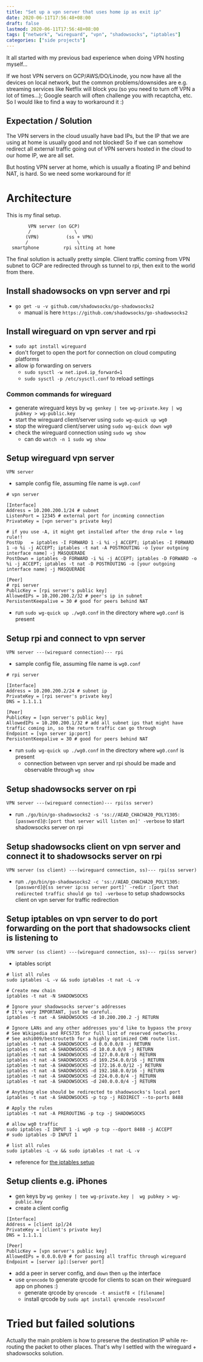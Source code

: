 ```yaml
---
title: "Set up a vpn server that uses home ip as exit ip"
date: 2020-06-11T17:56:48+08:00
draft: false
lastmod: 2020-06-11T17:56:48+08:00
tags: ["network", "wireguard", "vpn", "shadowsocks", "iptables"]
categories: ["side projects"]
---
```


It all started with my previous bad experience when doing VPN hosting myself...

<!--more-->

If we host VPN servers on GCP/AWS/DO/Linode, you now have all the devices on local network, but the common problems/downsides are e.g. streaming services like Netflix will block you (so you need to turn off VPN a lot of times...); Google search will often challenge you with recaptcha, etc. So I would like to find a way to workaround it :) 

## Expectation / Solution

The VPN servers in the cloud usually have bad IPs, but the IP that we are using at home is usually good and not blocked! So if we can somehow redirect all external traffic going out of VPN servers hosted in the cloud to our home IP, we are all set.

But hosting VPN server at home, which is usually a floating IP and behind NAT, is hard. So we need some workaround for it!

# Architecture

This is my final setup.

```
        VPN server (on GCP)
        /                \ 
       (VPN)          (ss + VPN)
       /                  \
  smartphone         rpi sitting at home 
```

The final solution is actually pretty simple. Client traffic coming from VPN subnet to GCP are redirected through ss tunnel to rpi, then exit to the world from there.

## Install shadowsocks on vpn server and rpi

* `go get -u -v github.com/shadowsocks/go-shadowsocks2`
    * manual is here `https://github.com/shadowsocks/go-shadowsocks2`

## Install wireguard on vpn server and rpi

* `sudo apt install wireguard`
* don't forget to open the port for connection on cloud computing platforms
* allow ip forwarding on servers
    * `sudo sysctl -w net.ipv4.ip_forward=1` 
    * `sudo sysctl -p /etc/sysctl.conf` to reload settings

### Common commands for wireguard

* generate wireguard keys by `wg genkey | tee wg-private.key | wg pubkey > wg-public.key`
* start the wireguard client/server using `sudo wg-quick up wg0`
* stop the wireguard client/server using `sudo wg-quick down wg0`
* check the wireguard connection using `sudo wg show`
    * can do `watch -n 1 sudo wg show`

## Setup wireguard vpn server 

```
VPN server
```

* sample config file, assuming file name is `wg0.conf`
```
# vpn server

[Interface]
Address = 10.200.200.1/24 # subnet
ListenPort = 12345 # external port for incoming connection
PrivateKey = [vpn server's private key]

# if you use -A, it might get installed after the drop rule + log rule!!
PostUp   = iptables -I FORWARD 1 -i %i -j ACCEPT; iptables -I FORWARD 1 -o %i -j ACCEPT; iptables -t nat -A POSTROUTING -o [your outgoing interface name] -j MASQUERADE
PostDown = iptables -D FORWARD -i %i -j ACCEPT; iptables -D FORWARD -o %i -j ACCEPT; iptables -t nat -D POSTROUTING -o [your outgoing interface name] -j MASQUERADE

[Peer]
# rpi server
PublicKey = [rpi server's public key]
AllowedIPs = 10.200.200.2/32 # peer's ip in subnet
PersistentKeepalive = 30 # good for peers behind NAT
```
* run `sudo wg-quick up ./wg0.conf` in the directory where `wg0.conf` is present

## Setup rpi and connect to vpn server

```
VPN server ---(wireguard connection)--- rpi
```

* sample config file, assuming file name is `wg0.conf`
```
# rpi server

[Interface]
Address = 10.200.200.2/24 # subnet ip 
PrivateKey = [rpi server's private key]
DNS = 1.1.1.1
        
[Peer]
PublicKey = [vpn server's public key]
AllowedIPs = 10.200.200.1/32 # add all subnet ips that might have traffic coming in, so the return traffic can go through
Endpoint = [vpn server ip:port]
PersistentKeepalive = 30 # good for peers behind NAT
```
* run `sudo wg-quick up ./wg0.conf` in the directory where `wg0.conf` is present
    * connection between vpn server and rpi should be made and observable through `wg show`

## Setup shadowsocks server on rpi

```
VPN server ---(wireguard connection)--- rpi(ss server)
```

* run `./go/bin/go-shadowsocks2 -s 'ss://AEAD_CHACHA20_POLY1305:[password]@:[port that server will listen on]' -verbose` to start shadowsocks server on rpi

## Setup shadowsocks client on vpn server and connect it to shadowsocks server on rpi

```
VPN server (ss client) ---(wireguard connection, ss)--- rpi(ss server)
```

* run `./go/bin/go-shadowsocks2 -c 'ss://AEAD_CHACHA20_POLY1305:[password]@[ss server ip:ss server port]' -redir :[port that redirected traffic should go to] -verbose` to setup shadowsocks client on vpn server for traffic redirection 

## Setup iptables on vpn server to do port forwarding on the port that shadowsocks client is listening to

```
VPN server (ss client) ---(wireguard connection, ss)--- rpi(ss server)
```

* iptables script
```
# list all rules
sudo iptables -L -v && sudo iptables -t nat -L -v

# Create new chain
iptables -t nat -N SHADOWSOCKS

# Ignore your shadowsocks server's addresses
# It's very IMPORTANT, just be careful.
iptables -t nat -A SHADOWSOCKS -d 10.200.200.2 -j RETURN

# Ignore LANs and any other addresses you'd like to bypass the proxy
# See Wikipedia and RFC5735 for full list of reserved networks.
# See ashi009/bestroutetb for a highly optimized CHN route list.
iptables -t nat -A SHADOWSOCKS -d 0.0.0.0/8 -j RETURN
iptables -t nat -A SHADOWSOCKS -d 10.0.0.0/8 -j RETURN
iptables -t nat -A SHADOWSOCKS -d 127.0.0.0/8 -j RETURN
iptables -t nat -A SHADOWSOCKS -d 169.254.0.0/16 -j RETURN
iptables -t nat -A SHADOWSOCKS -d 172.16.0.0/12 -j RETURN
iptables -t nat -A SHADOWSOCKS -d 192.168.0.0/16 -j RETURN
iptables -t nat -A SHADOWSOCKS -d 224.0.0.0/4 -j RETURN
iptables -t nat -A SHADOWSOCKS -d 240.0.0.0/4 -j RETURN

# Anything else should be redirected to shadowsocks's local port
iptables -t nat -A SHADOWSOCKS -p tcp -j REDIRECT --to-ports 8488

# Apply the rules
iptables -t nat -A PREROUTING -p tcp -j SHADOWSOCKS

# allow wg0 traffic
sudo iptables -I INPUT 1 -i wg0 -p tcp --dport 8488 -j ACCEPT
# sudo iptables -D INPUT 1

# list all rules
sudo iptables -L -v && sudo iptables -t nat -L -v
```
* reference for [the iptables setup](https://manpages.debian.org/testing/shadowsocks-libev/shadowsocks-libev.8.en.html)

## Setup clients e.g. iPhones

* gen keys by `wg genkey | tee wg-private.key |  wg pubkey > wg-public.key`
* create a client config
```
[Interface]
Address = [client ip]/24
PrivateKey = [client's private key]
DNS = 1.1.1.1
        
[Peer]
PublicKey = [vpn server's public key]
AllowedIPs = 0.0.0.0/0 # for passing all traffic through wireguard
Endpoint = [server ip]:[server port]
```
* add a peer in server config, and `down` then `up` the interface
* use `qrencode` to generate qrcode for clients to scan on their wireguard app on phones :) 
    * generate qrcode by `qrencode -t ansiutf8 < [filename]`
    * install qrcode by `sudo apt install qrencode resolvconf`

# Tried but failed solutions

Actually the main problem is how to preserve the destination IP while re-routing the packet to other places. That's why I settled with the wireguard + shadowsocks solution.
